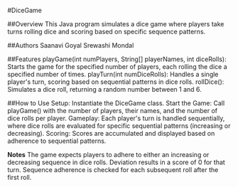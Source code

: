 #DiceGame

##Overview
This Java program simulates a dice game where players take turns rolling dice and scoring based on specific sequence patterns.

##Authors
Saanavi Goyal
Srewashi Mondal

##Features
playGame(int numPlayers, String[] playerNames, int diceRolls): Starts the game for the specified number of players, each rolling the dice a specified number of times.
playTurn(int numDiceRolls): Handles a single player's turn, scoring based on sequential patterns in dice rolls.
rollDice(): Simulates a dice roll, returning a random number between 1 and 6.

##How to Use
Setup: Instantiate the DiceGame class.
Start the Game: Call playGame() with the number of players, their names, and the number of dice rolls per player.
Gameplay: Each player's turn is handled sequentially, where dice rolls are evaluated for specific sequential patterns (increasing or decreasing).
Scoring: Scores are accumulated and displayed based on adherence to sequential patterns.

**Notes**
The game expects players to adhere to either an increasing or decreasing sequence in dice rolls. Deviation results in a score of 0 for that turn.
Sequence adherence is checked for each subsequent roll after the first roll.
